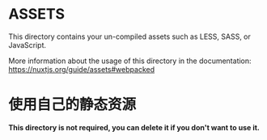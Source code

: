 # ASSETS

This directory contains your un-compiled assets such as LESS, SASS, or JavaScript.

More information about the usage of this directory in the documentation:
https://nuxtjs.org/guide/assets#webpacked
# 使用自己的静态资源
**This directory is not required, you can delete it if you don't want to use it.**

